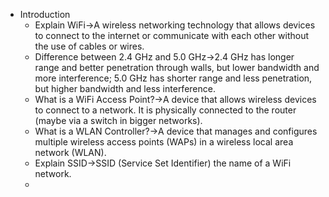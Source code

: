 - Introduction
    - Explain WiFi→A wireless networking technology that allows devices to connect to the internet or communicate with each other without the use of cables or wires.
    - Difference between 2.4 GHz and 5.0 GHz→2.4 GHz has longer range and better penetration through walls, but lower bandwidth and more interference; 5.0 GHz has shorter range and less penetration, but higher bandwidth and less interference.
    - What is a WiFi Access Point?→A device that allows wireless devices to connect to a network. It is physically connected to the router (maybe via a switch in bigger networks).
    - What is a WLAN Controller?→A device that manages and configures multiple wireless access points (WAPs) in a wireless local area network (WLAN).
    - Explain SSID→SSID (Service Set Identifier) the name of a WiFi network.
    - 
